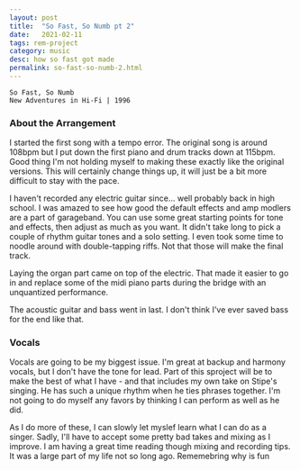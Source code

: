 ```yaml
---
layout: post
title:  "So Fast, So Numb pt 2"
date:   2021-02-11
tags: rem-project
category: music
desc: how so fast got made
permalink: so-fast-so-numb-2.html
---
```


```
So Fast, So Numb
New Adventures in Hi-Fi | 1996
```

### About the Arrangement
I started the first song with a tempo error. The original song is around 108bpm but I put down the first piano and drum tracks down at 115bpm. Good thing I'm not holding myself to making these exactly like the original versions. This will certainly change things up, it will just be a bit more difficult to stay with the pace.

I haven't recorded any electric guitar since... well probably back in high school. I was amazed to see how good the default effects and amp modlers are a part of garageband. You can use some great starting points for tone and effects, then adjust as much as you want. It didn't take long to pick a couple of rhythm guitar tones and a solo setting. I even took some time to noodle around with double-tapping riffs. Not that those will make the final track.

Laying the organ part came on top of the electric. That made it easier to go in and replace some of the midi piano parts during the bridge with an unquantized performance.

The acoustic guitar and bass went in last. I don't think I've ever saved bass for the end like that.

### Vocals
Vocals are going to be my biggest issue. I'm great at backup and harmony vocals, but I don't have the tone for lead. Part of this sproject will be to make the best of what I have - and that includes my own take on Stipe's singing. He has such a unique rhythm when he ties phrases together. I'm not going to do myself any favors by thinking I can perform as well as he did.

As I do more of these, I can slowly let myslef learn what I can do as a singer. Sadly, I'll have to accept some pretty bad takes and mixing as I improve.  I am having a great time reading though mixing and recording tips. It was a large part of my life not so long ago. Rememebring why is fun